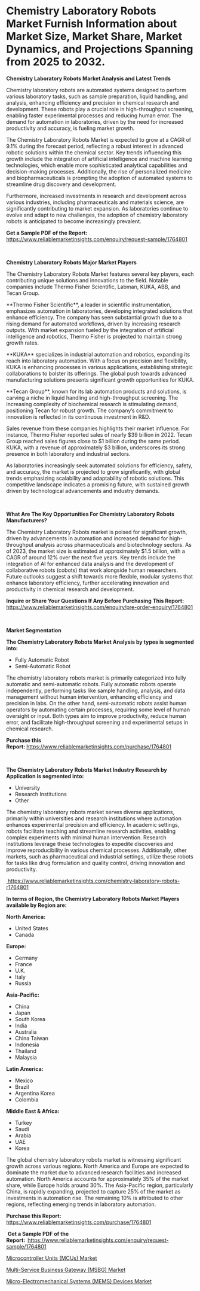 <p><h1>Chemistry Laboratory Robots Market Furnish Information about Market Size, Market Share, Market Dynamics, and Projections Spanning from 2025 to 2032.</h1></p><p><strong>Chemistry Laboratory Robots Market Analysis and Latest Trends</strong></p>
<p><p>Chemistry laboratory robots are automated systems designed to perform various laboratory tasks, such as sample preparation, liquid handling, and analysis, enhancing efficiency and precision in chemical research and development. These robots play a crucial role in high-throughput screening, enabling faster experimental processes and reducing human error. The demand for automation in laboratories, driven by the need for increased productivity and accuracy, is fueling market growth.</p><p>The Chemistry Laboratory Robots Market is expected to grow at a CAGR of 9.1% during the forecast period, reflecting a robust interest in advanced robotic solutions within the chemical sector. Key trends influencing this growth include the integration of artificial intelligence and machine learning technologies, which enable more sophisticated analytical capabilities and decision-making processes. Additionally, the rise of personalized medicine and biopharmaceuticals is prompting the adoption of automated systems to streamline drug discovery and development. </p><p>Furthermore, increased investments in research and development across various industries, including pharmaceuticals and materials science, are significantly contributing to market expansion. As laboratories continue to evolve and adapt to new challenges, the adoption of chemistry laboratory robots is anticipated to become increasingly prevalent.</p></p>
<p><strong>Get a Sample PDF of the Report:&nbsp;</strong> <a href="https://www.reliablemarketinsights.com/enquiry/request-sample/1764801?utm_campaign=2112&utm_medium=2&utm_source=Github&utm_content=ia&utm_term=11042025&utm_id=chemistry-laboratory-robots">https://www.reliablemarketinsights.com/enquiry/request-sample/1764801</a></p>
<p>&nbsp;</p>
<p><strong>Chemistry Laboratory Robots Major Market Players</strong></p>
<p><p>The Chemistry Laboratory Robots Market features several key players, each contributing unique solutions and innovations to the field. Notable companies include Thermo Fisher Scientific, Labman, KUKA, ABB, and Tecan Group.</p><p>**Thermo Fisher Scientific**, a leader in scientific instrumentation, emphasizes automation in laboratories, developing integrated solutions that enhance efficiency. The company has seen substantial growth due to a rising demand for automated workflows, driven by increasing research outputs. With market expansion fueled by the integration of artificial intelligence and robotics, Thermo Fisher is projected to maintain strong growth rates.</p><p>**KUKA** specializes in industrial automation and robotics, expanding its reach into laboratory automation. With a focus on precision and flexibility, KUKA is enhancing processes in various applications, establishing strategic collaborations to bolster its offerings. The global push towards advanced manufacturing solutions presents significant growth opportunities for KUKA.</p><p>**Tecan Group**, known for its lab automation products and solutions, is carving a niche in liquid handling and high-throughput screening. The increasing complexity of biochemical research is stimulating demand, positioning Tecan for robust growth. The company’s commitment to innovation is reflected in its continuous investment in R&D.</p><p>Sales revenue from these companies highlights their market influence. For instance, Thermo Fisher reported sales of nearly $39 billion in 2022. Tecan Group reached sales figures close to $1 billion during the same period. KUKA, with a revenue of approximately $3 billion, underscores its strong presence in both laboratory and industrial sectors.</p><p>As laboratories increasingly seek automated solutions for efficiency, safety, and accuracy, the market is projected to grow significantly, with global trends emphasizing scalability and adaptability of robotic solutions. This competitive landscape indicates a promising future, with sustained growth driven by technological advancements and industry demands.</p></p>
<p>&nbsp;</p>
<p><strong>What Are The Key Opportunities For Chemistry Laboratory Robots Manufacturers?</strong></p>
<p><p>The Chemistry Laboratory Robots market is poised for significant growth, driven by advancements in automation and increased demand for high-throughput analysis across pharmaceuticals and biotechnology sectors. As of 2023, the market size is estimated at approximately $1.5 billion, with a CAGR of around 12% over the next five years. Key trends include the integration of AI for enhanced data analysis and the development of collaborative robots (cobots) that work alongside human researchers. Future outlooks suggest a shift towards more flexible, modular systems that enhance laboratory efficiency, further accelerating innovation and productivity in chemical research and development.</p></p>
<p><strong>Inquire or Share Your Questions If Any Before Purchasing This Report:</strong> <a href="https://www.reliablemarketinsights.com/enquiry/pre-order-enquiry/1764801?utm_campaign=2112&utm_medium=2&utm_source=Github&utm_content=ia&utm_term=11042025&utm_id=chemistry-laboratory-robots">https://www.reliablemarketinsights.com/enquiry/pre-order-enquiry/1764801</a></p>
<p>&nbsp;</p>
<p><strong>Market Segmentation</strong></p>
<p><strong>The Chemistry Laboratory Robots Market Analysis by types is segmented into:</strong></p>
<p><ul><li>Fully Automatic Robot</li><li>Semi-Automatic Robot</li></ul></p>
<p><p>The chemistry laboratory robots market is primarily categorized into fully automatic and semi-automatic robots. Fully automatic robots operate independently, performing tasks like sample handling, analysis, and data management without human intervention, enhancing efficiency and precision in labs. On the other hand, semi-automatic robots assist human operators by automating certain processes, requiring some level of human oversight or input. Both types aim to improve productivity, reduce human error, and facilitate high-throughput screening and experimental setups in chemical research.</p></p>
<p><strong>Purchase this Report:&nbsp;</strong><a href="https://www.reliablemarketinsights.com/purchase/1764801?utm_campaign=2112&utm_medium=2&utm_source=Github&utm_content=ia&utm_term=11042025&utm_id=chemistry-laboratory-robots">https://www.reliablemarketinsights.com/purchase/1764801</a></p>
<p>&nbsp;</p>
<p><strong>The Chemistry Laboratory Robots Market Industry Research by Application is segmented into:</strong></p>
<p><ul><li>University</li><li>Research Institutions</li><li>Other</li></ul></p>
<p><p>The chemistry laboratory robots market serves diverse applications, primarily within universities and research institutions where automation enhances experimental precision and efficiency. In academic settings, robots facilitate teaching and streamline research activities, enabling complex experiments with minimal human intervention. Research institutions leverage these technologies to expedite discoveries and improve reproducibility in various chemical processes. Additionally, other markets, such as pharmaceutical and industrial settings, utilize these robots for tasks like drug formulation and quality control, driving innovation and productivity.</p></p>
<p><a href="https://www.reliablemarketinsights.com/chemistry-laboratory-robots-r1764801?utm_campaign=2112&utm_medium=2&utm_source=Github&utm_content=ia&utm_term=11042025&utm_id=chemistry-laboratory-robots">&nbsp;https://www.reliablemarketinsights.com/chemistry-laboratory-robots-r1764801</a></p>
<p><strong>In terms of Region, the Chemistry Laboratory Robots Market Players available by Region are:</strong></p>
<p>
    <p> <strong> North America: </strong>
        <ul>
            <li>United States</li>
            <li>Canada</li>
        </ul>
        </p> 
    <p> <strong> Europe: </strong>
        <ul>
            <li>Germany</li>
            <li>France</li>
            <li>U.K.</li>
            <li>Italy</li>
            <li>Russia</li>
        </ul>
        </p> 
    <p> <strong> Asia-Pacific: </strong>
        <ul>
            <li>China</li>
            <li>Japan</li>
            <li>South Korea</li>
            <li>India</li>
            <li>Australia</li>
            <li>China Taiwan</li>
            <li>Indonesia</li>
            <li>Thailand</li>
            <li>Malaysia</li>
        </ul>
        </p> 
    <p> <strong> Latin America: </strong>
        <ul>
            <li>Mexico</li>
            <li>Brazil</li>
            <li>Argentina Korea</li>
            <li>Colombia</li>
        </ul>
        </p> 
    <p> <strong> Middle East & Africa: </strong>
        <ul>
            <li>Turkey</li>
            <li>Saudi</li>
            <li>Arabia</li>
            <li>UAE</li>
            <li>Korea</li>
        </ul>
    </p>
    </p>
<p><p>The global chemistry laboratory robots market is witnessing significant growth across various regions. North America and Europe are expected to dominate the market due to advanced research facilities and increased automation. North America accounts for approximately 35% of the market share, while Europe holds around 30%. The Asia-Pacific region, particularly China, is rapidly expanding, projected to capture 25% of the market as investments in automation rise. The remaining 10% is attributed to other regions, reflecting emerging trends in laboratory automation.</p></p>
<p><strong>Purchase this Report: </strong><a href="https://www.reliablemarketinsights.com/purchase/1764801?utm_campaign=2112&utm_medium=2&utm_source=Github&utm_content=ia&utm_term=11042025&utm_id=chemistry-laboratory-robots">https://www.reliablemarketinsights.com/purchase/1764801</a></p>
<p>&nbsp;<strong>Get a Sample PDF of the Report:&nbsp;&nbsp;</strong><a href="https://www.reliablemarketinsights.com/enquiry/request-sample/1764801?utm_campaign=2112&utm_medium=2&utm_source=Github&utm_content=ia&utm_term=11042025&utm_id=chemistry-laboratory-robots">https://www.reliablemarketinsights.com/enquiry/request-sample/1764801</a></p>
<p><strong></strong></p>
<p><p><a href="https://github.com/FassouRP/Market-Research-Report-List-7/blob/main/microcontroller-units-mcus-market.md?utm_campaign=2112&utm_medium=2&utm_source=Github&utm_content=ia&utm_term=11042025&utm_id=chemistry-laboratory-robots">Microcontroller Units (MCUs) Market</a></p><p><a href="https://github.com/juniordelafrance/Market-Research-Report-List-5/blob/main/multi-service-business-gateway-msbg-market.md?utm_campaign=2112&utm_medium=2&utm_source=Github&utm_content=ia&utm_term=11042025&utm_id=chemistry-laboratory-robots">Multi-Service Business Gateway (MSBG) Market</a></p><p><a href="https://github.com/rahu1506/Market-Research-Report-List-7/blob/main/micro-electromechanical-systems-mems-devices-market.md?utm_campaign=2112&utm_medium=2&utm_source=Github&utm_content=ia&utm_term=11042025&utm_id=chemistry-laboratory-robots">Micro-Electromechanical Systems (MEMS) Devices Market</a></p></p>